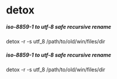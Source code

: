 # detox

##### iso-8859-1 to utf-8 safe recursive rename

   detox  -r -s utf_8 /path/to/old/win/files/dir

##### iso-8859-1 to utf-8 safe recursive rename

   detox  -r -s utf_8 /path/to/old/win/files/dir

